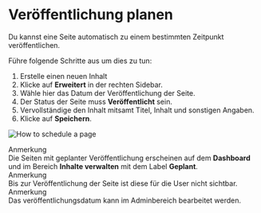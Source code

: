 # Veröffentlichung planen
<!-- Position: 4 -->
<!-- Date: 2017-08-24 22:00:00 -->

Du kannst eine Seite automatisch zu einem bestimmten Zeitpunkt veröffentlichen.

Führe folgende Schritte aus um dies zu tun:
1. Erstelle einen neuen Inhalt
2. Klicke auf **Erweitert** in der rechten Sidebar.
3. Wähle hier das Datum der Veröffentlichung der Seite.
4. Der Status der Seite muss  **Veröffentlicht** sein.
5. Vervollständige den Inhalt mitsamt Titel, Inhalt und sonstigen Angaben.
6. Klicke auf **Speichern**.

![How to schedule a page](https://df6m0u2ovo2fu.cloudfront.net/images/documentation-english/scheduled-page.png)

<div class="note">
<div class="title">Anmerkung</div>
Die Seiten mit geplanter Veröffentlichung erscheinen auf dem <b>Dashboard</b> und im Bereich <b>Inhalte verwalten</b> mit dem Label <b>Geplant</b>.
</div>

<div class="note">
<div class="title">Anmerkung</div>
Bis zur Veröffentlichung der Seite ist diese für die User nicht sichtbar.
</div>

<div class="note">
<div class="title">Anmerkung</div>
Das veröffentlichungsdatum kann im Adminbereich bearbeitet werden.
</div>

